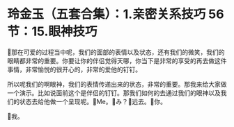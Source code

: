 # 玲金玉（五套合集）：1.亲密关系技巧 56节：15.眼神技巧

🎼那在可爱的过程当中呢，我们的面部的表情以及状态，还有我们的微笑，我们的眼睛都非常的重要。你要让你的伴侣觉得天哪，你当下是非常的享受的再去做这件事情，非常愉悦的很开心的，非常的爱他的钉钉。

所以呢我们的啊眼神，我们的表情传递出来的状态，非常的重要。那我来给大家做一个演示。比如说面前这个是伴侣的钉钉。那我们如何的去通过我们的眼神以及我们的状态去给他做一个呈现呢。🎼Me。🎼み？🎼远去。🎼你。

🎼我。